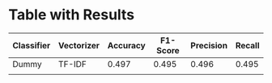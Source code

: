 # Table with Results

| Classifier | Vectorizer | Accuracy | F1-Score | Precision | Recall |
|------------|------------|----------|----------|-----------|--------|
| Dummy | TF-IDF | 0.497 | 0.495 | 0.496 | 0.495 |
|            |            |          |          |           |        |
